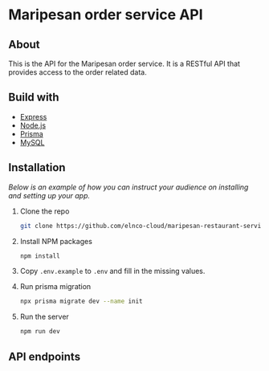 # Maripesan order service API

## About

This is the API for the Maripesan order service. It is a RESTful API that provides access to the order related data.

## Build with

- [Express](http://expressjs.com/)
- [Node.js](http://nodejs.org/)
- [Prisma](https://www.prisma.io/)
- [MySQL](https://mariadb.org/)

## Installation

_Below is an example of how you can instruct your audience on installing and setting up your app._

1. Clone the repo

   ```sh
   git clone https://github.com/elnco-cloud/maripesan-restaurant-service.git
   ```

2. Install NPM packages

   ```sh
   npm install
   ```

3. Copy `.env.example` to `.env` and fill in the missing values.

4. Run prisma migration

   ```sh
   npx prisma migrate dev --name init
   ```

5. Run the server

   ```sh
   npm run dev
   ```

## API endpoints
